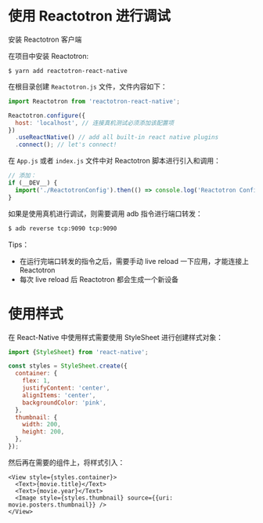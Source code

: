 # 使用 Reactotron 进行调试

安装 Reactotron 客户端

在项目中安装 Reactotron:

```shell
$ yarn add reactotron-react-native
```

在根目录创建 `Reactotron.js` 文件，文件内容如下：

```js
import Reactotron from 'reactotron-react-native';

Reactotron.configure({
  host: 'localhost', // 连接真机测试必须添加该配置项
})
  .useReactNative() // add all built-in react native plugins
  .connect(); // let's connect!

```

在 `App.js` 或者 `index.js` 文件中对 Reactotron 脚本进行引入和调用：

```js
// 添加：
if (__DEV__) {
  import('./ReactotronConfig').then(() => console.log('Reactotron Configured'));
}
```

如果是使用真机进行调试，则需要调用 adb 指令进行端口转发：

```bash
$ adb reverse tcp:9090 tcp:9090
```

Tips：

- 在运行完端口转发的指令之后，需要手动 live reload 一下应用，才能连接上 Reactotron
- 每次 live reload 后 Reactotron 都会生成一个新设备

# 使用样式

在 React-Native 中使用样式需要使用 StyleSheet 进行创建样式对象：

```js
import {StyleSheet} from 'react-native';

const styles = StyleSheet.create({
  container: {
    flex: 1,
    justifyContent: 'center',
    alignItems: 'center',
    backgroundColor: 'pink',
  },
  thumbnail: {
    width: 200,
    height: 200,
  },
});
```

然后再在需要的组件上，将样式引入：

```tsx
<View style={styles.container}>
  <Text>{movie.title}</Text>
  <Text>{movie.year}</Text>
  <Image style={styles.thumbnail} source={{uri: movie.posters.thumbnail}} />
</View>
```


